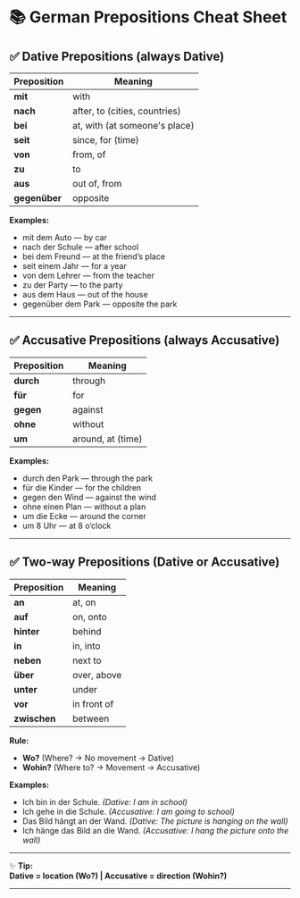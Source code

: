 # 📚 German Prepositions Cheat Sheet

## ✅ Dative Prepositions (always Dative)
| Preposition | Meaning |
|----------------|------------------|
| **mit** | with |
| **nach** | after, to (cities, countries) |
| **bei** | at, with (at someone's place) |
| **seit** | since, for (time) |
| **von** | from, of |
| **zu** | to |
| **aus** | out of, from |
| **gegenüber** | opposite |

**Examples:**
- mit dem Auto — by car  
- nach der Schule — after school  
- bei dem Freund — at the friend’s place  
- seit einem Jahr — for a year  
- von dem Lehrer — from the teacher  
- zu der Party — to the party  
- aus dem Haus — out of the house  
- gegenüber dem Park — opposite the park

---

## ✅ Accusative Prepositions (always Accusative)
| Preposition | Meaning |
|----------------|------------------|
| **durch** | through |
| **für** | for |
| **gegen** | against |
| **ohne** | without |
| **um** | around, at (time) |

**Examples:**
- durch den Park — through the park  
- für die Kinder — for the children  
- gegen den Wind — against the wind  
- ohne einen Plan — without a plan  
- um die Ecke — around the corner  
- um 8 Uhr — at 8 o’clock

---

## ✅ Two-way Prepositions (Dative or Accusative)
| Preposition | Meaning |
|----------------|------------------|
| **an** | at, on |
| **auf** | on, onto |
| **hinter** | behind |
| **in** | in, into |
| **neben** | next to |
| **über** | over, above |
| **unter** | under |
| **vor** | in front of |
| **zwischen** | between |

**Rule:**  
- **Wo?** (Where? → No movement → Dative)  
- **Wohin?** (Where to? → Movement → Accusative)

**Examples:**
- Ich bin in der Schule. *(Dative: I am in school)*  
- Ich gehe in die Schule. *(Accusative: I am going to school)*  
- Das Bild hängt an der Wand. *(Dative: The picture is hanging on the wall)*  
- Ich hänge das Bild an die Wand. *(Accusative: I hang the picture onto the wall)*

---

✨ **Tip:**  
**Dative = location (Wo?) | Accusative = direction (Wohin?)**

---



